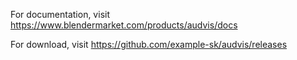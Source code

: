 For documentation, visit https://www.blendermarket.com/products/audvis/docs

For download, visit https://github.com/example-sk/audvis/releases
